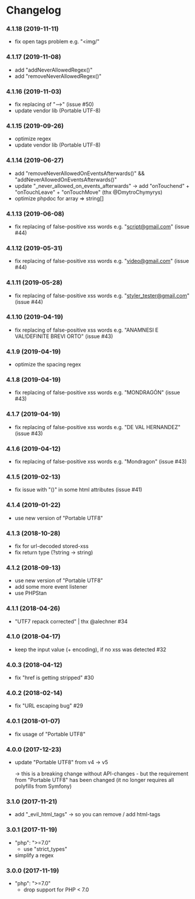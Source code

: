 # Changelog

### 4.1.18 (2019-11-11)

- fix open tags problem e.g. "<img/"


### 4.1.17 (2019-11-08)

- add "addNeverAllowedRegex()"
- add "removeNeverAllowedRegex()"


### 4.1.16 (2019-11-03)

- fix replacing of "-->" (issue #50)
- update vendor lib (Portable UTF-8)


### 4.1.15 (2019-09-26)

- optimize regex
- update vendor lib (Portable UTF-8)


### 4.1.14 (2019-06-27)

- add "removeNeverAllowedOnEventsAfterwards()" && "addNeverAllowedOnEventsAfterwards()"
- update "_never_allowed_on_events_afterwards" -> add "onTouchend" + "onTouchLeave" + "onTouchMove" (thx @DmytroChymyrys)
- optimize phpdoc for array => string[]


### 4.1.13 (2019-06-08)

- fix replacing of false-positive xss words e.g. "<script@gmail.com>" (issue #44)


### 4.1.12 (2019-05-31)

- fix replacing of false-positive xss words e.g. "<video@gmail.com>" (issue #44)


### 4.1.11 (2019-05-28)

- fix replacing of false-positive xss words e.g. "<styler_tester@gmail.com>" (issue #44)


### 4.1.10 (2019-04-19)

- fix replacing of false-positive xss words e.g. "ANAMNESI E VAL!DEFINITE BREVI ORTO" (issue #43)


### 4.1.9 (2019-04-19)

- optimize the spacing regex


### 4.1.8 (2019-04-19)

- fix replacing of false-positive xss words e.g. "MONDRAGÓN" (issue #43)


### 4.1.7 (2019-04-19)

- fix replacing of false-positive xss words e.g. "DE VAL HERNANDEZ" (issue #43)


### 4.1.6 (2019-04-12)

- fix replacing of false-positive xss words e.g. "Mondragon" (issue #43)


### 4.1.5 (2019-02-13)

- fix issue with "()" in some html attributes (issue #41)


### 4.1.4 (2019-01-22)

- use new version of "Portable UTF8"


### 4.1.3 (2018-10-28)

- fix for url-decoded stored-xss
- fix return type (?string -> string)


### 4.1.2 (2018-09-13)

- use new version of "Portable UTF8"
- add some more event listener
- use PHPStan


### 4.1.1 (2018-04-26)

- "UTF7 repack corrected" | thx @alechner #34


### 4.1.0 (2018-04-17)

- keep the input value (+ encoding), if no xss was detected #32


### 4.0.3 (2018-04-12)

- fix "href is getting stripped" #30


### 4.0.2 (2018-02-14)

- fix "URL escaping bug" #29


### 4.0.1 (2018-01-07)

- fix usage of "Portable UTF8"


### 4.0.0 (2017-12-23)
- update "Portable UTF8" from v4 -> v5

  -> this is a breaking change without API-changes - but the requirement
     from "Portable UTF8" has been changed (it no longer requires all polyfills from Symfony)


### 3.1.0 (2017-11-21)
- add "_evil_html_tags" -> so you can remove / add html-tags


### 3.0.1 (2017-11-19)
- "php": ">=7.0"
  * use "strict_types"
- simplify a regex


### 3.0.0 (2017-11-19)
- "php": ">=7.0"
  * drop support for PHP < 7.0
